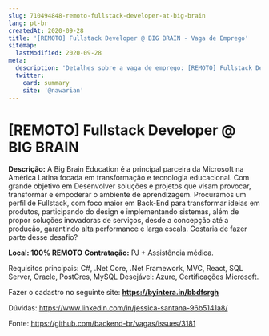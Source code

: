 ```yaml
---
slug: 710494848-remoto-fullstack-developer-at-big-brain
lang: pt-br
createdAt: 2020-09-28
title: '[REMOTO] Fullstack Developer @ BIG BRAIN - Vaga de Emprego'
sitemap:
  lastModified: 2020-09-28
meta:
  description: 'Detalhes sobre a vaga de emprego: [REMOTO] Fullstack Developer @ BIG BRAIN'
  twitter:
    card: summary
    site: '@nawarian'
---
```


# [REMOTO] Fullstack Developer @ BIG BRAIN

**Descrição:**  A Big Brain Education é a principal parceira da Microsoft na América Latina focada em transformação e tecnologia educacional. Com grande objetivo em Desenvolver soluções e projetos que visam provocar, transformar e empoderar o ambiente de aprendizagem. Procuramos um perfil de Fullstack, com foco maior em Back-End para transformar ideias em produtos, participando do design e implementando sistemas, além de propor soluções inovadoras de serviços, desde a concepção até a produção, garantindo alta performance e larga escala. Gostaria de fazer parte desse desafio?

**Local: 100% REMOTO**
**Contratação:** PJ + Assistência médica. 

Requisitos principais: C#, .Net Core, .Net Framework, MVC, React, SQL Server, Oracle, PostGres, MySQL
Desejável: Azure, Certificações Microsoft.

Fazer o cadastro no seguinte site:  **https://byintera.in/bbdfsrgh**

Dúvidas: https://www.linkedin.com/in/jessica-santana-96b5141a8/



Fonte: https://github.com/backend-br/vagas/issues/3181